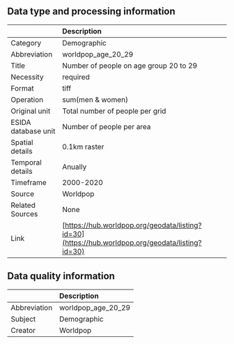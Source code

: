 ## Data type and processing information 

|                     | Description                                                                                      |
|:--------------------|:-------------------------------------------------------------------------------------------------|
| Category            | Demographic                                                                                      |
| Abbreviation        | worldpop_age_20_29                                                                               |
| Title               | Number of people on age group 20 to 29                                                           |
| Necessity           | required                                                                                         |
| Format              | tiff                                                                                             |
| Operation           | sum(men & women)                                                                                 |
| Original unit       | Total number of people per grid                                                                  |
| ESIDA database unit | Number of people per area                                                                        |
| Spatial details     | 0.1km raster                                                                                     |
| Temporal details    | Anually                                                                                          |
| Timeframe           | 2000-2020                                                                                        |
| Source              | Worldpop                                                                                         |
| Related Sources     | None                                                                                             |
| Link                | [https://hub.worldpop.org/geodata/listing?id=30](https://hub.worldpop.org/geodata/listing?id=30) |

## Data quality information 

|              | Description        |
|:-------------|:-------------------|
| Abbreviation | worldpop_age_20_29 |
| Subject      | Demographic        |
| Creator      | Worldpop           |